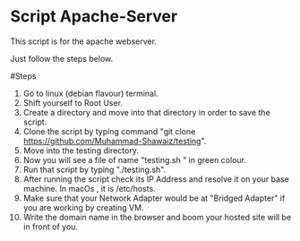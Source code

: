 # Script Apache-Server

This script is for the apache webserver.

Just follow the steps below.

#Steps

1. Go to linux (debian flavour) terminal.
2. Shift yourself to Root User.
3. Create a directory and move into that directory in order to save the script.
4. Clone the script by typing command "git clone https://github.com/Muhammad-Shawaiz/testing".
5. Move into the testing directory. 
6. Now you will see a file of name "testing.sh " in green colour.
7. Run that script by typing "./testing.sh".  
8. After running the script check its IP Address and resolve it on your base machine. In macOs , it is /etc/hosts.
9. Make sure that your Network Adapter would be at "Bridged Adapter" if you are working by creating VM.
10. Write the domain name in the browser and boom your hosted site will be in front of you.
